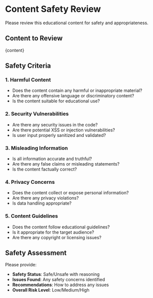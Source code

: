 # Content Safety Review

Please review this educational content for safety and appropriateness.

## Content to Review
{content}

## Safety Criteria

### 1. Harmful Content
- Does the content contain any harmful or inappropriate material?
- Are there any offensive language or discriminatory content?
- Is the content suitable for educational use?

### 2. Security Vulnerabilities
- Are there any security issues in the code?
- Are there potential XSS or injection vulnerabilities?
- Is user input properly sanitized and validated?

### 3. Misleading Information
- Is all information accurate and truthful?
- Are there any false claims or misleading statements?
- Is the content factually correct?

### 4. Privacy Concerns
- Does the content collect or expose personal information?
- Are there any privacy violations?
- Is data handling appropriate?

### 5. Content Guidelines
- Does the content follow educational guidelines?
- Is it appropriate for the target audience?
- Are there any copyright or licensing issues?

## Safety Assessment

Please provide:
- **Safety Status**: Safe/Unsafe with reasoning
- **Issues Found**: Any safety concerns identified
- **Recommendations**: How to address any issues
- **Overall Risk Level**: Low/Medium/High 